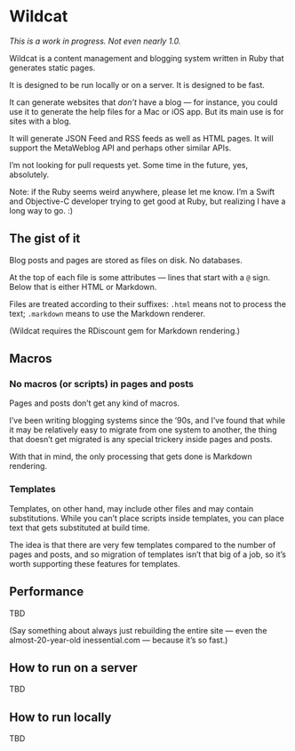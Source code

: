 # Wildcat

*This is a work in progress. Not even nearly 1.0.*

Wildcat is a content management and blogging system written in Ruby that generates static pages.

It is designed to be run locally or on a server. It is designed to be fast.

It can generate websites that *don’t* have a blog — for instance, you could use it to generate the help files for a Mac or iOS app. But its main use is for sites with a blog.

It will generate JSON Feed and RSS feeds as well as HTML pages. It will support the MetaWeblog API and perhaps other similar APIs.

I’m not looking for pull requests yet. Some time in the future, yes, absolutely.

Note: if the Ruby seems weird anywhere, please let me know. I’m a Swift and Objective-C developer trying to get good at Ruby, but realizing I have a long way to go. :)

## The gist of it

Blog posts and pages are stored as files on disk. No databases.

At the top of each file is some attributes — lines that start with a `@` sign. Below that is either HTML or Markdown.

Files are treated according to their suffixes: `.html` means not to process the text; `.markdown` means to use the Markdown renderer.

(Wildcat requires the RDiscount gem for Markdown rendering.)

## Macros

### No macros (or scripts) in pages and posts

Pages and posts don’t get any kind of macros.

I’ve been writing blogging systems since the ’90s, and I’ve found that while it may be relatively easy to migrate from one system to another, the thing that doesn’t get migrated is any special trickery inside pages and posts.

With that in mind, the only processing that gets done is Markdown rendering.

### Templates

Templates, on other hand, may include other files and may contain substitutions. While you can’t place scripts inside templates, you can place text that gets substituted at build time.

The idea is that there are very few templates compared to the number of pages and posts, and so migration of templates isn’t that big of a job, so it’s worth supporting these features for templates.

## Performance

TBD

(Say something about always just rebuilding the entire site — even the almost-20-year-old inessential.com — because it’s so fast.)

## How to run on a server

TBD

## How to run locally

TBD

